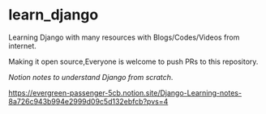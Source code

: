 # learn_django
Learning Django with many resources with Blogs/Codes/Videos from internet. 

Making it open source,Everyone is welcome to push PRs to this repository. 

*Notion notes to understand Django from scratch*. 

https://evergreen-passenger-5cb.notion.site/Django-Learning-notes-8a726c943b994e2999d09c5d132ebfcb?pvs=4

